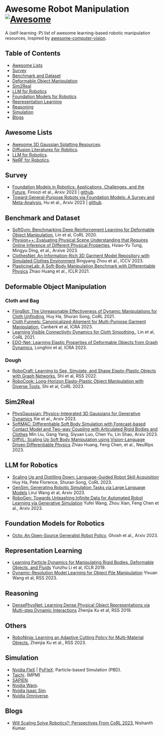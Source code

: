# Awesome Robot Manipulation [![Awesome](https://cdn.rawgit.com/sindresorhus/awesome/d7305f38d29fed78fa85652e3a63e154dd8e8829/media/badge.svg)](https://github.com/sindresorhus/awesome)

A (self-learning :P) list of awesome learning-based robotic manipulation resources, inspired by [awesome-computer-vision](https://github.com/jbhuang0604/awesome-computer-vision). 

## Table of Contents
- [Awesome Lists](#awesome-lists)
- [Survey](#survey)
- [Benchmark and Dataset](#benchmark-and-dataset)
- [Deformable Object Manipulation](#deformable-object-manipulation)
- [Sim2Real](#sim2real)
- [LLM for Robotics](#llm-for-robotics)
- [Foundation Models for Robotics](#foundation-models-for-robotics)
- [Representation Learning](#representation-learning)
- [Reasoning](#reasoning)
- [Simulation](#simulation)
- [Blogs](#blogs)


## Awesome Lists

- [Awesome 3D Gaussian Splatting Resources](https://github.com/MrNeRF/awesome-3D-gaussian-splatting). 
- [Diffusion Literatures for Robitics](https://github.com/mbreuss/diffusion-literature-for-robotics). 
- [LLM for Robotics](https://github.com/GT-RIPL/Awesome-LLM-Robotics). 
- [NeRF for Robotics](https://github.com/zubair-irshad/Awesome-Implicit-NeRF-Robotics).

## Survey

- [Foundation Models in Robotics: Applications, Challenges, and the Future](https://arxiv.org/abs/2312.07843), Firoozi et al., Arxiv 2023 | [github](https://github.com/robotics-survey/Awesome-Robotics-Foundation-Models). 
- [Toward General-Purpose Robots via Foundation Models: A Survey and Meta-Analysis](https://robotics-fm-survey.github.io/), Hu et al., Arxiv 2023 | [github](https://github.com/JeffreyYH/robotics-fm-survey). 

## Benchmark and Dataset

- [SoftGym: Benchmarking Deep Reinforcement Learning for Deformable Object Manipulation](https://sites.google.com/view/softgym/home), Lin et al, CoRL 2020. 
- [Physion++: Evaluating Physical Scene Understanding that Requires Online Inference of Different Physical Properties](https://dingmyu.github.io/physion_v2/), Hsiao-Yu Tung, Mingyu Ding, et al., Arxive 2023. 
- [ClothesNet: An Information-Rich 3D Garment Model Repository with Simulated Clothes Environment](https://sites.google.com/view/clothesnet/) Bingyang Zhou et al., ICCV 2023. 
- [PlasticineLab: A Soft-Body Manipulation Benchmark with Differentiable Physics](https://plasticinelab.csail.mit.edu/) Zhiao Huang et al., ICLR 2021.

## Deformable Object Manipulation

### Cloth and Bag

- [FlingBot: The Unreasonable Effectiveness of Dynamic Manipulations for Cloth Unfloding](https://flingbot.cs.columbia.edu/), Huy Ha, Shuran Song, CoRL 2021. 
- [Cloth Funnels: Canonicalized-Aligment for Multi-Purpose Garment Manipulation](https://clothfunnels.cs.columbia.edu/), Canberk et al, ICRA 2023.
- [Learning Visible Connectivity Dynamics for Cloth Smoothing.](https://sites.google.com/view/vcd-cloth/home), Lin et al, CoRL 2021. 
- [EDO-Net: Learning Elastic Properties of Deformable Objects from Graph Dynamics](https://arxiv.org/abs/2209.08996), Longhini et al, ICRA 2023. 

### Dough

- [RoboCraft: Learning to See, Simulate, and Shape Elasto-Plastic Objects with Graph Networks](http://hxu.rocks/robocraft/), Shi et al, RSS 2022.
- [RoboCook: Long-Horizon Elasto-Plastic Object Manipulation with Diverse Tools](https://hshi74.github.io/robocook/), Shi et al, CoRL 2023. 

## Sim2Real

- [PhysGaussian: Physics-Integrated 3D Gaussians for Generative Dynamics](https://xpandora.github.io/PhysGaussian/) Xie et al., Arxiv 2023. 
- [SoftMAC: Differentiable Soft Body Simulation with Forecast-based Contact Model and Two-way Coupling with Articulated Rigid Bodies and Clothes](https://sites.google.com/view/softmac) Min Liu, Gang Yang, Siyuan Luo, Chen Yu, Lin Shao, Arxiv 2023. 
- [DiffVL: Scaling Up Soft Body Manipulation using Vision-Language Driven Differentiable Physics](https://sites.google.com/view/diffvl/home) Zhiao Huang, Feng Chen, et al., NeuRIps 2023. 

## LLM for Robotics

- [Scaling Up and Distilling Down: Language-Guided Robot Skill Acquisition](https://www.cs.columbia.edu/~huy/scalingup/) Huy Ha, Pete Florence, Shuran Song, CoRL 2023. 
- [GenSim: Generating Robotic Simulation Tasks via Large Language Models](https://liruiw.github.io/gensim/) Lirui Wang et al, Arxiv 2023. 
- [RoboGen: Towards Unleashing Infinite Data for Automated Robot Learning via Generative Simulation](https://robogen-ai.github.io/) Yufei Wang, Zhou Xian, Feng Chen et al., Arxiv 2023.

## Foundation Models for Robotics

- [Octo: An Open-Source Generalist Robot Policy](https://octo-models.github.io/), Ghosh et al., Arxiv 2023.  

## Representation Learning

- [Learning Particle Dynamics for Manipulating Rigid Bodies, Deformable Objects, and Fluids](http://dpi.csail.mit.edu/) Yunzhu Li et al, ICLR 2019.
- [Dynamic-Resolution Model Learning for Object Pile Manipulation](https://robopil.github.io/dyn-res-pile-manip/) Yixuan Wang et al, RSS 2023. 

## Reasoning

- [DensePhysNet: Learning Dense Physical Object Representations via Multi-step Dynamic Interactions](https://www.zhenjiaxu.com/DensePhysNet/) Zhenjia Xu et al, RSS 2019. 

## Others
- [RoboNinja: Learning an Adaptive Cutting Policy for Multi-Material Objects.](https://roboninja.cs.columbia.edu/) Zhenjia Xu et al., RSS 2023.

## Simulation

- [Nvidia FleX](https://gameworksdocs.nvidia.com/FleX/1.2/lib_docs/manual.html) | [PyFleX](https://github.com/YunzhuLi/PyFleX). Particle-based Simulation (PBD).
- [Taichi](https://github.com/taichi-dev/taichi_elements). (MPM)
- [SAPIEN](https://sapien.ucsd.edu/). 
- [Nvidia Warp](https://github.com/NVIDIA/warp).
- [Nvidia Isaac Sim](https://docs.omniverse.nvidia.com/isaacsim/latest/index.html). 
- [Nvidia Omniverse](https://www.nvidia.com/en-us/omniverse/). 

## Blogs

- [Will Scaling Solve Robotics?: Perspectives From CoRL 2023](https://nishanthjkumar.com/Will-Scaling-Solve-Robotics-Perspectives-from-CoRL-2023/), Nishanth Kumar. 
